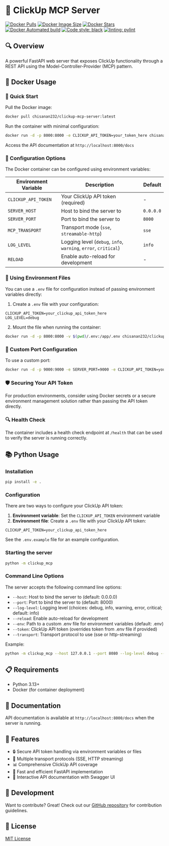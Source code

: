# 🦾 ClickUp MCP Server

[![Docker Pulls](https://img.shields.io/docker/pulls/chisanan232/clickup-mcp-server)](https://hub.docker.com/r/chisanan232/clickup-mcp-server)
[![Docker Image Size](https://img.shields.io/docker/image-size/chisanan232/clickup-mcp-server/latest)](https://hub.docker.com/r/chisanan232/clickup-mcp-server)
[![Docker Stars](https://img.shields.io/docker/stars/chisanan232/clickup-mcp-server)](https://hub.docker.com/r/chisanan232/clickup-mcp-server)
[![Docker Automated build](https://img.shields.io/docker/automated/chisanan232/clickup-mcp-server)](https://hub.docker.com/r/chisanan232/clickup-mcp-server)
[![Code style: black](https://img.shields.io/badge/code%20style-black-000000.svg)](https://github.com/psf/black)
[![linting: pylint](https://img.shields.io/badge/linting-pylint-yellowgreen)](https://github.com/pylint-dev/pylint)

## 🔍 Overview

A powerful FastAPI web server that exposes ClickUp functionality through a REST API using the Model-Controller-Provider (MCP) pattern.

## 🐳 Docker Usage

### 🚀 Quick Start

Pull the Docker image:

```bash
docker pull chisanan232/clickup-mcp-server:latest
```

Run the container with minimal configuration:

```bash
docker run -d -p 8000:8000 -e CLICKUP_API_TOKEN=your_token_here chisanan232/clickup-mcp-server
```

Access the API documentation at `http://localhost:8000/docs`

### 🔧 Configuration Options

The Docker container can be configured using environment variables:

| Environment Variable | Description                                                     | Default   |
|----------------------|-----------------------------------------------------------------|-----------|
| `CLICKUP_API_TOKEN`  | Your ClickUp API token (required)                               | -         |
| `SERVER_HOST`        | Host to bind the server to                                      | `0.0.0.0` |
| `SERVER_PORT`        | Port to bind the server to                                      | `8000`    |
| `MCP_TRANSPORT`      | Transport mode (`sse`, `streamable-http`)                       | `sse`     |
| `LOG_LEVEL`          | Logging level (`debug`, `info`, `warning`, `error`, `critical`) | `info`    |
| `RELOAD`             | Enable auto-reload for development                              | -         |

### 📝 Using Environment Files

You can use a `.env` file for configuration instead of passing environment variables directly:

1. Create a `.env` file with your configuration:

```
CLICKUP_API_TOKEN=your_clickup_api_token_here
LOG_LEVEL=debug
```

2. Mount the file when running the container:

```bash
docker run -d -p 8000:8000 -v $(pwd)/.env:/app/.env chisanan232/clickup-mcp-server
```

### 🔄 Custom Port Configuration

To use a custom port:

```bash
docker run -d -p 9000:9000 -e SERVER_PORT=9000 -e CLICKUP_API_TOKEN=your_token_here chisanan232/clickup-mcp-server
```

### 🛡️ Securing Your API Token

For production environments, consider using Docker secrets or a secure environment management solution rather than passing the API token directly.

### 🔍 Health Check

The container includes a health check endpoint at `/health` that can be used to verify the server is running correctly.

## 📚 Python Usage

### Installation

```bash
pip install -e .
```

### Configuration

There are two ways to configure your ClickUp API token:

1. **Environment variable**: Set the `CLICKUP_API_TOKEN` environment variable
2. **Environment file**: Create a `.env` file with your ClickUp API token:

```
CLICKUP_API_TOKEN=your_clickup_api_token_here
```

See the `.env.example` file for an example configuration.

### Starting the server

```bash
python -m clickup_mcp
```

### Command Line Options

The server accepts the following command line options:

- `--host`: Host to bind the server to (default: 0.0.0.0)
- `--port`: Port to bind the server to (default: 8000)
- `--log-level`: Logging level (choices: debug, info, warning, error, critical; default: info)
- `--reload`: Enable auto-reload for development
- `--env`: Path to a custom .env file for environment variables (default: .env)
- `--token`: ClickUp API token (overrides token from .env file if provided)
- `--transport`: Transport protocol to use (sse or http-streaming)

Example:
```bash
python -m clickup_mcp --host 127.0.0.1 --port 8080 --log-level debug --env custom.env
```

## 📋 Requirements

- Python 3.13+
- Docker (for container deployment)

## 📖 Documentation

API documentation is available at `http://localhost:8000/docs` when the server is running.

## 🌟 Features

- 🔒 Secure API token handling via environment variables or files
- 🔄 Multiple transport protocols (SSE, HTTP streaming)
- 📊 Comprehensive ClickUp API coverage
- 🚀 Fast and efficient FastAPI implementation
- 📝 Interactive API documentation with Swagger UI

## 🔨 Development

Want to contribute? Great! Check out our [GitHub repository](https://github.com/Chisanan232/clickup-mcp-server) for contribution guidelines.

## 📜 License

[MIT License](./LICENSE)

